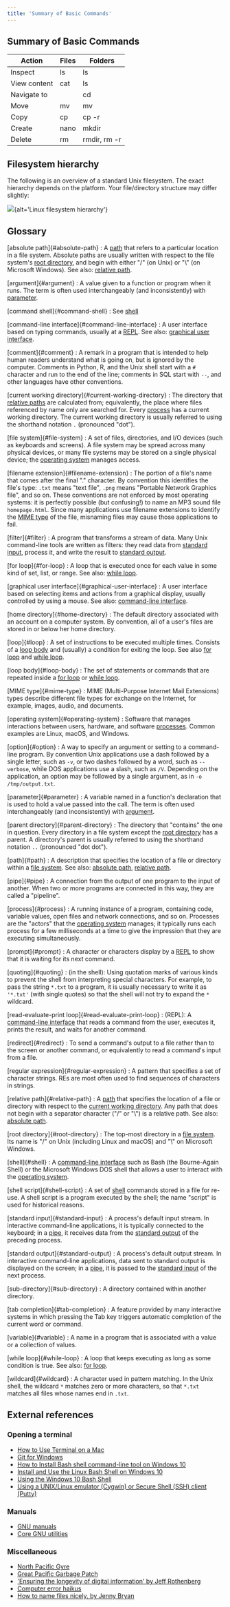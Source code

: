 ```yaml
---
title: 'Summary of Basic Commands'
---
```


## Summary of Basic Commands

| Action       | Files | Folders      | 
| ------------ | ----- | ------------ |
| Inspect      | ls    | ls           | 
| View content | cat   | ls           | 
| Navigate to  |       | cd           | 
| Move         | mv    | mv           | 
| Copy         | cp    | cp -r        | 
| Create       | nano  | mkdir        | 
| Delete       | rm    | rmdir, rm -r | 

## Filesystem hierarchy

The following is an overview of a standard Unix filesystem.
The exact hierarchy depends on the platform. Your file/directory structure may differ slightly:

![](fig/standard-filesystem-hierarchy.svg){alt='Linux filesystem hierarchy'}

## Glossary

[absolute path]{#absolute-path}
:   A [path](#path) that refers to a particular location in a file system.
Absolute paths are usually written with respect to the file system's
[root directory](#root-directory),
and begin with either "/" (on Unix) or "\\" (on Microsoft Windows).
See also: [relative path](#relative-path).

[argument]{#argument}
:   A value given to a function or program when it runs.
The term is often used interchangeably (and inconsistently) with [parameter](#parameter).

[command shell]{#command-shell}
:   See [shell](#shell)

[command-line interface]{#command-line-interface}
:   A user interface based on typing commands,
usually at a [REPL](#read-evaluate-print-loop).
See also: [graphical user interface](#graphical-user-interface).

[comment]{#comment}
:   A remark in a program that is intended to help human readers understand what is going on,
but is ignored by the computer.
Comments in Python, R, and the Unix shell start with a `#` character
and run to the end of the line;
comments in SQL start with `--`,
and other languages have other conventions.

[current working directory]{#current-working-directory}
:   The directory that [relative paths](#relative-path) are calculated from;
equivalently,
the place where files referenced by name only are searched for.
Every [process](#process) has a current working directory.
The current working directory is usually referred to using the shorthand notation `.`
(pronounced "dot").

[file system]{#file-system}
:   A set of files, directories, and I/O devices (such as keyboards and screens).
A file system may be spread across many physical devices,
or many file systems may be stored on a single physical device;
the [operating system](#operating-system) manages access.

[filename extension]{#filename-extension}
:   The portion of a file's name that comes after the final "." character.
By convention this identifies the file's type:
`.txt` means "text file", `.png` means "Portable Network Graphics file",
and so on. These conventions are not enforced by most operating systems:
it is perfectly possible (but confusing!) to name an MP3 sound file `homepage.html`.
Since many applications use filename extensions to identify the
[MIME type](#mime-type) of the file,
misnaming files may cause those applications to fail.

[filter]{#filter}
:   A program that transforms a stream of data.
Many Unix command-line tools are written as filters:
they read data from [standard input](#standard-input),
process it, and write the result to [standard output](#standard-output).

[for loop]{#for-loop}
:   A loop that is executed once for each value in some kind of set, list, or range.
See also: [while loop](#while-loop).

[graphical user interface]{#graphical-user-interface}
:   A user interface based on selecting items and actions from a graphical display,
usually controlled by using a mouse.
See also: [command-line interface](#command-line-interface).

[home directory]{#home-directory}
:   The default directory associated with an account on a computer system.
By convention, all of a user's files are stored in or below her home directory.

[loop]{#loop}
:   A set of instructions to be executed multiple times.
Consists of a [loop body](#loop-body) and (usually) a
condition for exiting the loop. See also [for loop](#for-loop) and [while loop](#while-loop).

[loop body]{#loop-body}
:   The set of statements or commands that are repeated inside a [for loop](#for-loop)
or [while loop](#while-loop).

[MIME type]{#mime-type}
:   MIME (Multi-Purpose Internet Mail Extensions) types describe different file types for exchange
on the Internet, for example, images, audio, and documents.

[operating system]{#operating-system}
:   Software that manages interactions between users, hardware, and software [processes](#process).
Common examples are Linux, macOS, and Windows.

[option]{#option}
:   A way to specify an argument or setting to a command-line program.
By convention Unix applications use a dash followed by a single letter,
such as `-v`, or two dashes followed by a word, such as `--verbose`,
while DOS applications use a slash, such as `/V`.
Depending on the application, an option may be followed by a single argument,
as in `-o /tmp/output.txt`.

[parameter]{#parameter}
:   A variable named in a function's declaration that is used to hold a value passed into the call.
The term is often used interchangeably (and inconsistently) with [argument](#argument).

[parent directory]{#parent-directory}
:   The directory that "contains" the one in question.
Every directory in a file system except the [root directory](#root-directory) has a parent.
A directory's parent is usually referred to using the shorthand notation `..`
(pronounced "dot dot").

[path]{#path}
:   A description that specifies the location of a file or directory within a
[file system](#file-system).
See also: [absolute path](#absolute-path), [relative path](#relative-path).

[pipe]{#pipe}
:   A connection from the output of one program to the input of another.
When two or more programs are connected in this way, they are called a "pipeline".

[process]{#process}
:   A running instance of a program, containing code, variable values,
open files and network connections, and so on.
Processes are the "actors" that the [operating system](#operating-system) manages;
it typically runs each process for a few milliseconds at a time
to give the impression that they are executing simultaneously.

[prompt]{#prompt}
:   A character or characters display by a [REPL](#read-evaluate-print-loop) to show that
it is waiting for its next command.

[quoting]{#quoting}
:   (in the shell):
Using quotation marks of various kinds to prevent the shell from interpreting special
characters.
For example, to pass the string `*.txt` to a program,
it is usually necessary to write it as `'*.txt'` (with single quotes)
so that the shell will not try to expand the `*` wildcard.

[read-evaluate-print loop]{#read-evaluate-print-loop}
:   (REPL): A [command-line interface](#command-line-interface) that reads a command from the user,
executes it, prints the result, and waits for another command.

[redirect]{#redirect}
:   To send a command's output to a file rather than to the screen or another command,
or equivalently to read a command's input from a file.

[regular expression]{#regular-expression}
:   A pattern that specifies a set of character strings.
REs are most often used to find sequences of characters in strings.

[relative path]{#relative-path}
:   A [path](#path) that specifies the location of a file or directory
with respect to the [current working directory](#current-working-directory).
Any path that does not begin with a separator character ("/" or "\\") is a relative path.
See also: [absolute path](#absolute-path).

[root directory]{#root-directory}
:   The top-most directory in a [file system](#file-system).
Its name is "/" on Unix (including Linux and macOS) and "\\" on Microsoft Windows.

[shell]{#shell}
:   A [command-line interface](#cli) such as Bash (the Bourne-Again Shell)
or the Microsoft Windows DOS shell
that allows a user to interact with the [operating system](#operating-system).

[shell script]{#shell-script}
:   A set of [shell](#shell) commands stored in a file for re-use.
A shell script is a program executed by the shell;
the name "script" is used for historical reasons.

[standard input]{#standard-input}
:   A process's default input stream.
In interactive command-line applications,
it is typically connected to the keyboard;
in a [pipe](#pipe),
it receives data from the [standard output](#standard-output) of the preceding process.

[standard output]{#standard-output}
:   A process's default output stream.
In interactive command-line applications,
data sent to standard output is displayed on the screen;
in a [pipe](#pipe),
it is passed to the [standard input](#standard-input) of the next process.

[sub-directory]{#sub-directory}
:   A directory contained within another directory.

[tab completion]{#tab-completion}
:   A feature provided by many interactive systems in which
pressing the Tab key triggers automatic completion of the current word or command.

[variable]{#variable}
:   A name in a program that is associated with a value or a collection of values.

[while loop]{#while-loop}
:   A loop that keeps executing as long as some condition is true.
See also: [for loop](#for-loop).

[wildcard]{#wildcard}
:   A character used in pattern matching.
In the Unix shell,
the wildcard `*` matches zero or more characters,
so that `*.txt` matches all files whose names end in `.txt`.

## External references

### Opening a terminal

- [How to Use Terminal on a Mac](https://www.macworld.co.uk/feature/mac-software/how-use-terminal-on-mac-3608274/)
- [Git for Windows](https://git-for-windows.github.io/)
- [How to Install Bash shell command-line tool on Windows 10](https://www.windowscentral.com/how-install-bash-shell-command-line-windows-10)
- [Install and Use the Linux Bash Shell on Windows 10](https://www.howtogeek.com/249966/how-to-install-and-use-the-linux-bash-shell-on-windows-10/)
- [Using the Windows 10 Bash Shell](https://www.howtogeek.com/265900/everything-you-can-do-with-windows-10s-new-bash-shell/)
- [Using a UNIX/Linux emulator (Cygwin) or Secure Shell (SSH) client (Putty)](https://faculty.smu.edu/reynolds/unixtut/windows.html)

### Manuals

- [GNU manuals](https://www.gnu.org/manual/manual.html)
- [Core GNU utilities](https://www.gnu.org/software/coreutils/manual/coreutils.html)

### Miscellaneous

- [North Pacific Gyre](https://en.wikipedia.org/wiki/North_Pacific_Gyre)
- [Great Pacific Garbage Patch](https://en.wikipedia.org/wiki/Great_Pacific_Garbage_Patch)
- ['Ensuring the longevity of digital information' by Jeff Rothenberg](https://www.clir.org/pubs/archives/ensuring.pdf)
- [Computer error haikus](https://wiki.c2.com/?ComputerErrorHaiku)
- [How to name files nicely, by Jenny Bryan](https://speakerdeck.com/jennybc/how-to-name-files)


